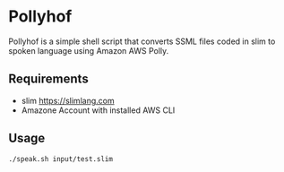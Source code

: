 # Pollyhof
Pollyhof is a simple shell script that converts SSML files coded in slim to spoken language using Amazon AWS Polly.

## Requirements
- slim https://slimlang.com
- Amazone Account with installed AWS CLI

## Usage
```
./speak.sh input/test.slim
```
